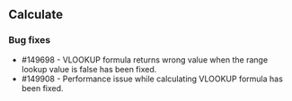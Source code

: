 ## Calculate

### Bug fixes

* \#149698 - VLOOKUP formula returns wrong value when the range lookup value is false has been fixed.
* \#149908 - Performance issue while calculating VLOOKUP formula has been fixed.